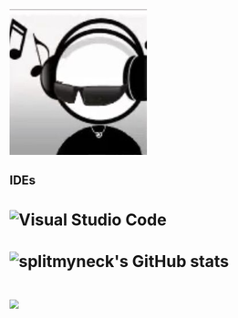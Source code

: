 ![Header](https://github.com/splitmyneck/splitmyneck/blob/main/2dc8308e3a604ebe808006e77f35b11d(1).jpg)

## IDEs 
# ![Visual Studio Code](https://img.shields.io/badge/Visual%20Studio%20Code-000000.svg?style=for-the-badge&logo=visual-studio-code&logoColor=white)

# ![splitmyneck's GitHub stats](https://github-readme-stats.vercel.app/api?username=splitmyneck&hide=contribs,prs&show_icons=true&theme=graywhite)
# ![](https://github-readme-stats.vercel.app/api/top-langs/?username=splitmyneck&theme=graywhite&show_border=false&include_all_commits=false&count_private=false&layout=compact)

